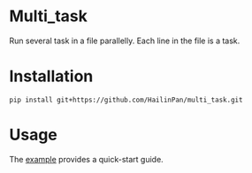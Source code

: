# Multi_task
Run several task in a file parallelly. Each line in the file is a task.

# Installation
```
pip install git+https://github.com/HailinPan/multi_task.git
```


# Usage

The [example](https://github.com/HailinPan/multi_task/blob/main/example/example.ipynb) provides a quick-start guide.
